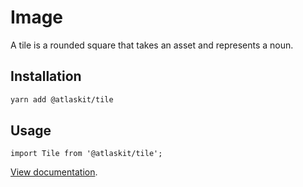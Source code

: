 # Image

A tile is a rounded square that takes an asset and represents a noun.

## Installation

```sh
yarn add @atlaskit/tile
```

## Usage

`import Tile from '@atlaskit/tile';`

[View documentation](https://atlassian.design/components/tile/).
